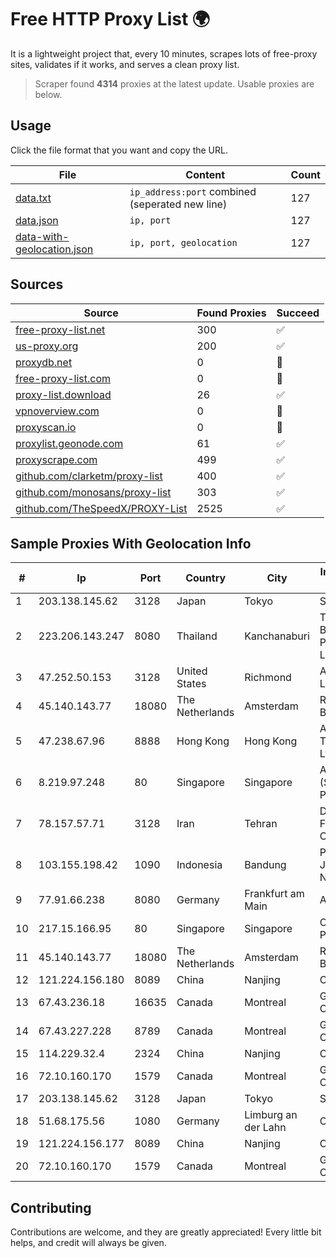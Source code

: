 
# Free HTTP Proxy List 🌍

It is a lightweight project that, every 10 minutes, scrapes lots of free-proxy sites, validates if it works, and serves a clean proxy list.


> Scraper found **4314** proxies at the latest update. Usable proxies are below.

## Usage

Click the file format that you want and copy the URL.


|File|Content|Count|
|----|-------|-----|
|[data.txt](https://raw.githubusercontent.com/themiralay/Proxy-List-World/master/data.txt)|`ip_address:port` combined (seperated new line)|127|
|[data.json](https://raw.githubusercontent.com/themiralay/Proxy-List-World/master/data.json)|`ip, port`|127|
|[data-with-geolocation.json](https://raw.githubusercontent.com/themiralay/Proxy-List-World/master/data-with-geolocation.json)|`ip, port, geolocation`|127|

## Sources

|Source|Found Proxies|Succeed|
|------|-------------|-------|
|[free-proxy-list.net](https://free-proxy-list.net)|300|✅|
|[us-proxy.org](https://www.us-proxy.org)|200|✅|
|[proxydb.net](http://proxydb.net)|0|🚫|
|[free-proxy-list.com](https://free-proxy-list.com/?page=&port=&type%5B%5D=http&type%5B%5D=https&up_time=0&search=Search)|0|🚫|
|[proxy-list.download](https://www.proxy-list.download/HTTP)|26|✅|
|[vpnoverview.com](https://vpnoverview.com/privacy/anonymous-browsing/free-proxy-servers)|0|🚫|
|[proxyscan.io](https://www.proxyscan.io)|0|🚫|
|[proxylist.geonode.com](https://proxylist.geonode.com/api/proxy-list?limit=300&page=1&sort_by=lastChecked&sort_type=desc&protocols=http,https)|61|✅|
|[proxyscrape.com](https://api.proxyscrape.com/v2/?request=displayproxies&protocol=http&timeout=10000&country=all&ssl=all&anonymity=all)|499|✅|
|[github.com/clarketm/proxy-list](https://raw.githubusercontent.com/clarketm/proxy-list/master/proxy-list-raw.txt)|400|✅|
|[github.com/monosans/proxy-list](https://raw.githubusercontent.com/monosans/proxy-list/main/proxies/http.txt)|303|✅|
|[github.com/TheSpeedX/PROXY-List](https://raw.githubusercontent.com/TheSpeedX/PROXY-List/master/http.txt)|2525|✅|


## Sample Proxies With Geolocation Info

|#|Ip|Port|Country|City|Internet Service Provider|
|-|--|----|-------|----|-------------------------|
|1|203.138.145.62|3128|Japan|Tokyo|SIMPLEIA|
|2|223.206.143.247|8080|Thailand|Kanchanaburi|Triple T Broadband Public Company Limited|
|3|47.252.50.153|3128|United States|Richmond|Alibaba Cloud LLC|
|4|45.140.143.77|18080|The Netherlands|Amsterdam|RoyaleHosting BV|
|5|47.238.67.96|8888|Hong Kong|Hong Kong|Alibaba (US) Technology Co., Ltd.|
|6|8.219.97.248|80|Singapore|Singapore|Alibaba Cloud (Singapore) Private Limited|
|7|78.157.57.71|3128|Iran|Tehran|Dade Samane Fanava Company|
|8|103.155.198.42|1090|Indonesia|Bandung|PT Lintas Jaringan Nusantara|
|9|77.91.66.238|8080|Germany|Frankfurt am Main|Andrii Hrosh|
|10|217.15.166.95|80|Singapore|Singapore|Contabo Asia Private Limited|
|11|45.140.143.77|18080|The Netherlands|Amsterdam|RoyaleHosting BV|
|12|121.224.156.180|8089|China|Nanjing|China Telecom|
|13|67.43.236.18|16635|Canada|Montreal|GloboTech Communications|
|14|67.43.227.228|8789|Canada|Montreal|GloboTech Communications|
|15|114.229.32.4|2324|China|Nanjing|Chinanet|
|16|72.10.160.170|1579|Canada|Montreal|GloboTech Communications|
|17|203.138.145.62|3128|Japan|Tokyo|SIMPLEIA|
|18|51.68.175.56|1080|Germany|Limburg an der Lahn|OVH SAS|
|19|121.224.156.177|8089|China|Nanjing|China Telecom|
|20|72.10.160.170|1579|Canada|Montreal|GloboTech Communications|



## Contributing

Contributions are welcome, and they are greatly appreciated! Every
little bit helps, and credit will always be given.

